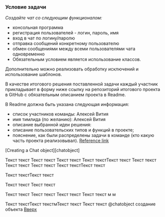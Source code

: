 [](id/ancor)
### Условие задачи
_Создайте чат со следующим функционалом:_
* консольная программа
* регистрация пользователей - логин, пароль, имя
* вход в чат по логину/паролю
* отправка сообщений конкретному пользователю
* обмен сообщениями между всеми пользователями чата одновременно
* Обязательным условием является использование классов.

Дополнительно можно реализовать обработку исключений и использование шаблонов.

В качестве итогового решения поставленной задачи каждый участник прикладывает в форму ниже ссылку на репозиторий итогового проекта в GitHub с обязательным описанием проекта в Readme.

В Readme должна быть указана следующая информация:

* список участников команды: Алексей Вития
* имя тимлида (по желанию):  Алексей Вития
* описание выбранной идеи решения: 
* описание пользовательских типов и функций в проекте;
* пояснение, как были распределены задачи в команде (кто какую часть проекта реализовывал).
[Reference link](chatobject)

[Creating a Chat object][chatobject]

Текст текст
Текст текст
Текст текст
Текст текстТекст текст
Текст текст
Текст текст
Текст текст
Текст текстТекст текст



Текст текстТекст текст


Текст текст
Текст текст

Текст текст
Текст текст
Текст текст
Текст текст
м
м

Текст текстТекст текстмТекст текст
Текст текст
@chatobject создание объекта
[Вверх](#ancor)
